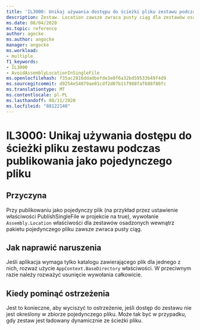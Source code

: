 ```yaml
---
title: 'IL3000: Unikaj używania dostępu do ścieżki pliku zestawu podczas publikowania jako pojedynczego pliku'
description: Zestaw. Location zawsze zwraca pusty ciąg dla zestawów osadzonych w zbiorze jednego pliku
ms.date: 08/04/2020
ms.topic: reference
author: agocke
ms.author: angocke
manager: angocke
ms.workload:
- multiple
f1_keywords:
- IL3000
- AvoidAssemblyLocationInSingleFile
ms.openlocfilehash: f35ac2816ddadbefde3e0f6a32bd59533b49f4d9
ms.sourcegitcommit: d9254e54079ae01cdf2d07b11f988faf688f80fc
ms.translationtype: MT
ms.contentlocale: pl-PL
ms.lasthandoff: 08/11/2020
ms.locfileid: "88122140"
---
```

# <a name="il3000-avoid-using-accessing-assembly-file-path-when-publishing-as-a-single-file"></a>IL3000: Unikaj używania dostępu do ścieżki pliku zestawu podczas publikowania jako pojedynczego pliku

## <a name="cause"></a>Przyczyna

Przy publikowaniu jako pojedynczy plik (na przykład przez ustawienie właściwości PublishSingleFile w projekcie na true), wywołanie `Assembly.Location` właściwości dla zestawów osadzonych wewnątrz pakietu pojedynczego pliku zawsze zwraca pusty ciąg.

## <a name="how-to-fix-violations"></a>Jak naprawić naruszenia

Jeśli aplikacja wymaga tylko katalogu zawierającego plik dla jednego z nich, rozważ użycie `AppContext.BaseDirectory` właściwości. W przeciwnym razie należy rozważyć usunięcie wywołania całkowicie.

## <a name="when-to-suppress-warnings"></a>Kiedy pominąć ostrzeżenia

Jest to konieczne, aby wyciszyć to ostrzeżenie, jeśli dostęp do zestawu nie jest określony w zbiorze pojedynczego pliku. Może tak być w przypadku, gdy zestaw jest ładowany dynamicznie ze ścieżki pliku.
